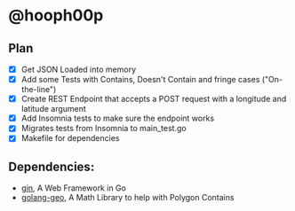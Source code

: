 # @hooph00p

## Plan

- [x] Get JSON Loaded into memory
- [x] Add some Tests with Contains, Doesn't Contain and fringe cases ("On-the-line")
- [x] Create REST Endpoint that accepts a POST request with a longitude and latitude argument
- [x] Add Insomnia tests to make sure the endpoint works
- [x] Migrates tests from Insomnia to main_test.go
- [x] Makefile for dependencies

## Dependencies:

- [gin](http://github.com/gin-gonic/gin), A Web Framework in Go
- [golang-geo](https://github.com/kellydunn/golang-geo/), A Math Library to help with Polygon Contains
